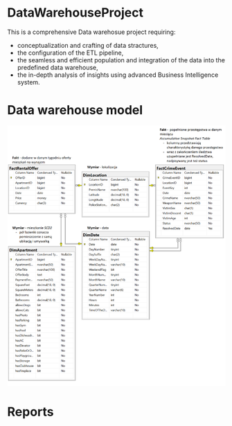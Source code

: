 # DataWarehouseProject
This is a comprehensive Data warehosue project requiring:
+ conceptualization and crafting of data stractures,
+  the configuration of the ETL pipeline,
+  the seamless and efficient population and integration of the data into the predefined data warehouse,
+  the in-depth analysis of insights using advanced Business Intelligence system.
# Data warehouse model
![Data warehouse model diagram](/modelling/dwh_model_diagram.png)

# Reports
